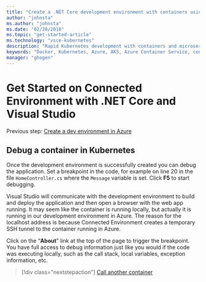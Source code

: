 ```yaml
---
title: "Create a .NET Core development environment with containers using Kubernetes in the cloud with Visual Studio - Step 4 - Debug a container in Kubernetes | Microsoft Docs"
author: "johnsta"
ms.author: "johnsta"
ms.date: "02/20/2018"
ms.topic: "get-started-article"
ms.technology: "vsce-kubernetes"
description: "Rapid Kubernetes development with containers and microservices on Azure"
keywords: "Docker, Kubernetes, Azure, AKS, Azure Container Service, containers"
manager: "ghogen"
---
```

# Get Started on Connected Environment with .NET Core and Visual Studio

Previous step: [Create a dev environment in Azure](get-started-netcore-visualstudio-03.md)

## Debug a container in Kubernetes
Once the development environment is successfully created you can debug the application. Set a breakpoint in the code, for example on line 20 in the file `HomeController.cs` where the `Message` variable is set. Click **F5** to start debugging. 

Visual Studio will communicate with the development environment to build and deploy the application and then open a browser with the web app running. It may seem like the container is running locally, but actually it is running in our development environment in Azure. The reason for the localhost address is because Connected Environment creates a temporary SSH tunnel to the container running in Azure.

Click on the “**About**” link at the top of the page to trigger the breakpoint. You have full access to debug information just like you would if the code was executing locally, such as the call stack, local variables, exception information, etc.

> [!div class="nextstepaction"]
> [Call another container](get-started-netcore-visualstudio-05.md)